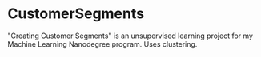 # CustomerSegments
"Creating Customer Segments" is an unsupervised learning project for my Machine Learning Nanodegree program. Uses clustering.

